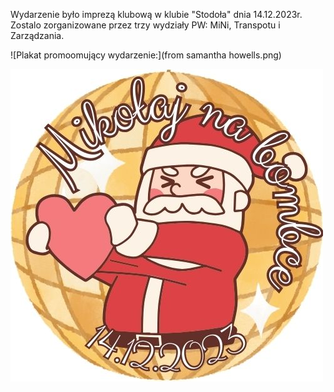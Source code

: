 Wydarzenie było imprezą klubową w klubie "Stodoła" dnia 14.12.2023r. Zostalo zorganizowane przez trzy wydziały PW: MiNi, Transpotu i Zarządzania. 

![Plakat promoomujący wydarzenie:](from samantha howells.png)


![Naklejka:](MIKOŁAJ.jpg)
